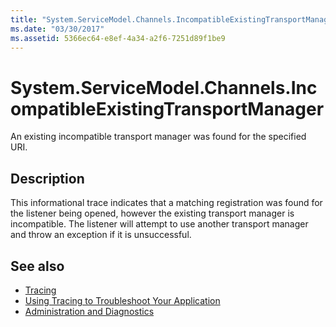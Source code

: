 ```yaml
---
title: "System.ServiceModel.Channels.IncompatibleExistingTransportManager"
ms.date: "03/30/2017"
ms.assetid: 5366ec64-e8ef-4a34-a2f6-7251d89f1be9
---
```

# System.ServiceModel.Channels.IncompatibleExistingTransportManager
An existing incompatible transport manager was found for the specified URI.  
  
## Description  
 This informational trace indicates that a matching registration was found for the listener being opened, however the existing transport manager is incompatible. The listener will attempt to use another transport manager and throw an exception if it is unsuccessful.  
  
## See also

- [Tracing](index.md)
- [Using Tracing to Troubleshoot Your Application](using-tracing-to-troubleshoot-your-application.md)
- [Administration and Diagnostics](../index.md)
